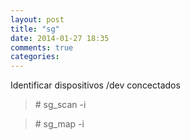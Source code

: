 ```yaml
---
layout: post
title: "sg"
date: 2014-01-27 18:35
comments: true
categories: 
---
```

Identificar dispositivos /dev concectados

>\# sg_scan -i

>\# sg_map -i

